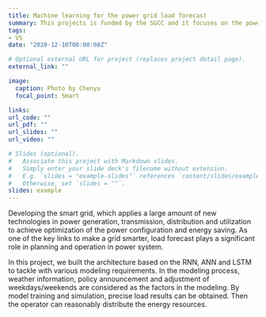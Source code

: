 ```yaml
---
title: Machine learning for the power grid load forecast
summary: This projects is funded by the SGCC and it focuses on the power grid load forecast based on machine learning and deep learning, offering assistance for the decision making.
tags:
- VS
date: "2020-12-10T00:00:00Z"

# Optional external URL for project (replaces project detail page).
external_link: ""

image:
  caption: Photo by Chenyu
  focal_point: Smart

links:
url_code: ""
url_pdf: ""
url_slides: ""
url_video: ""

# Slides (optional).
#   Associate this project with Markdown slides.
#   Simply enter your slide deck's filename without extension.
#   E.g. `slides = "example-slides"` references `content/slides/example-slides.md`.
#   Otherwise, set `slides = ""`.
slides: example
---
```

Developing the smart grid, which applies a large amount of new technologies in power generation, transmission, distribution and utilization to achieve optimization of the power configuration and energy saving. As one of the key links to make a grid smarter, load forecast plays a significant role in planning and operation in power system.

In this project, we built the architecture based on the RNN, ANN and LSTM to tackle with various modeling requirements.  In the modeling process, weather information, policy announcement and adjustment of weekdays/weekends are considered as the factors in the modeling. By model training and simulation, precise load results can be obtained. Then the operator can reasonably distribute the energy resources.

